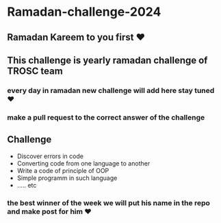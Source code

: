 # Ramadan-challenge-2024


## Ramadan Kareem to you first ♥

## This challenge is yearly ramadan challenge of TROSC team 
  ### every day in ramadan new challenge will add here stay tuned ♥
  ### make a pull request to the correct answer of the challenge 
## Challenge
- Discover errors in code
- Converting code from one language to another
- Write a code of principle of OOP
- Simple programm in such language
- ..... etc

### the best winner of the week we will put his name in the repo and make post for him ♥
  
